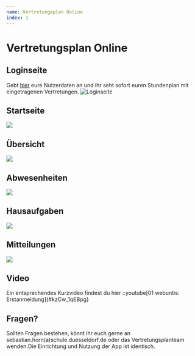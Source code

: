 ```yaml
---
name: Vertretungaplan Online
index: 1
---
```

# Vertretungsplan Online
 
## Loginseite

Gebt [hier](https://webuntis.com) eure Nutzerdaten an und ihr seht sofort euren Stundenplan mit eingetragenen Vertretungen.
![Loginseite](/Bilder/webuntis/loginSeite.png "Loginseite")

## Startseite
![](/Bilder/webuntis/SuS/webuntis_sus_startseite.png)

## Übersicht
![](/Bilder/webuntis/SuS/webuntis_sus_uebersicht.png)

## Abwesenheiten
![](/Bilder/webuntis/SuS/webuntis_sus_abwesenheiten.png)

## Hausaufgaben
![](/Bilder/webuntis/SuS/webuntis_sus_hausaufgaben.png)

## Mitteilungen
![](/Bilder/webuntis/SuS/webuntis_sus_mitteilungen.png)


## Video

Ein entsprechendes Kurzvideo findest du hier 
::youtube[01 webuntis: Erstanmeldung]{#kzCw_1qEBpg}


## Fragen?

Sollten Fragen bestehen, könnt ihr euch gerne an sebastian.horn(a)schule.duesseldorf.de oder das Vertretungsplanteam wenden.Die Einrichtung und Nutzung der App ist identisch.